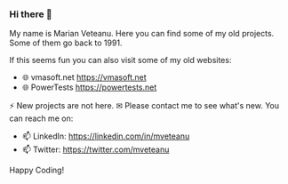 ### Hi there 👋

My name is Marian Veteanu. Here you can find some of my old projects. Some of them go back to 1991.  

If this seems fun you can also visit some of my old websites:

- 🌐 vmasoft.net https://vmasoft.net
- 🌐 PowerTests https://powertests.net


⚡ New projects are not here. ✉ Please contact me to see what's new. You can reach me on:

- 📫 LinkedIn: https://linkedin.com/in/mveteanu
- 📫 Twitter: https://twitter.com/mveteanu

Happy Coding!
